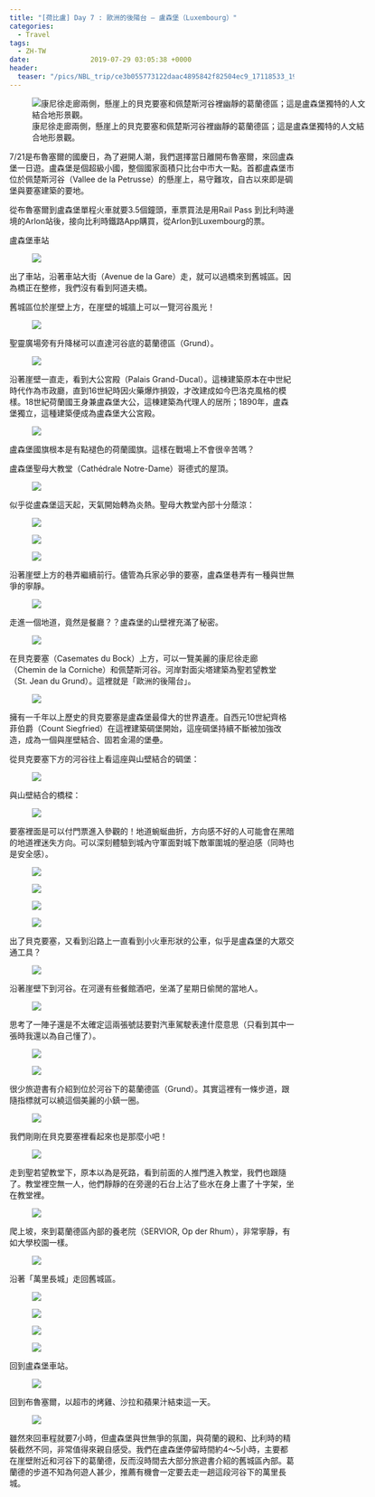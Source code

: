 ```yaml
---
title: "[荷比盧] Day 7 : 歐洲的後陽台 — 盧森堡（Luxembourg）"
categories:
  - Travel
tags:
  - ZH-TW
date:               2019-07-29 03:05:38 +0000
header:
  teaser: "/pics/NBL_trip/ce3b055773122daac4895842f82504ec9_17118533_190727_0059.jpg"
---
```

<figure style="width: 600px" class="align-center">
<img src="/pics/NBL_trip/ce3b055773122daac4895842f82504ec9_17118533_190727_0059.jpg" alt="康尼徐走廊兩側，懸崖上的貝克要塞和佩楚斯河谷裡幽靜的葛蘭德區；這是盧森堡獨特的人文結合地形景觀。">
<figcaption>康尼徐走廊兩側，懸崖上的貝克要塞和佩楚斯河谷裡幽靜的葛蘭德區；這是盧森堡獨特的人文結合地形景觀。</figcaption>
</figure>

7/21是布魯塞爾的國慶日，為了避開人潮，我們選擇當日離開布魯塞爾，來回盧森堡一日遊。盧森堡是個超級小國，整個國家面積只比台中市大一點。首都盧森堡市位於佩楚斯河谷（Vallee de la Petrusse）的懸崖上，易守難攻，自古以來即是碉堡與要塞建築的要地。


從布魯塞爾到盧森堡單程火車就要3.5個鐘頭，車票買法是用Rail Pass 到比利時邊境的Arlon站後，接向比利時鐵路App購買，從Arlon到Luxembourg的票。

盧森堡車站
<figure style="width: 400px" class="align-center">
<img src="/pics/NBL_trip/IMG_6627.jpg">
</figure>

出了車站，沿著車站大街（Avenue de la Gare）走，就可以過橋來到舊城區。因為橋正在整修，我們沒有看到阿道夫橋。

舊城區位於崖壁上方，在崖壁的城牆上可以一覽河谷風光！
<figure style="width: 600px" class="align-center">
<img src="/pics/NBL_trip/Photo-2019-07-21-6-24-21-PM.jpg">
</figure>


聖靈廣場旁有升降梯可以直達河谷底的葛蘭德區（Grund）。
<figure style="width: 600px" class="align-center">
<img src="/pics/NBL_trip/IMG_6635.jpg">
</figure>


沿著崖壁一直走，看到大公宮殿（Palais Grand-Ducal）。這棟建築原本在中世紀時代作為市政廳，直到16世紀時因火藥爆炸損毀，才改建成如今巴洛克風格的模樣。18世紀荷蘭國王身兼盧森堡大公，這棟建築為代理人的居所；1890年，盧森堡獨立，這種建築便成為盧森堡大公宮殿。
<figure style="width: 600px" class="align-center">
<img src="/pics/NBL_trip/IMG_6640.jpg">
</figure>


盧森堡國旗根本是有點褪色的荷蘭國旗。這樣在戰場上不會很辛苦嗎？



盧森堡聖母大教堂（Cathédrale Notre-Dame）哥德式的屋頂。
<figure style="width: 400px" class="align-center">
<img src="/pics/NBL_trip/Photo-2019-07-21-6-36-27-PM.jpg">
</figure>


似乎從盧森堡這天起，天氣開始轉為炎熱。聖母大教堂內部十分蔭涼：
<figure style="width: 600px" class="align-center">
<img src="/pics/NBL_trip/ce3b055773122daac4895842f82504ec9_17118533_190727_0041.jpg">
</figure>
<figure style="width: 600px" class="align-center">
<img src="/pics/NBL_trip/ce3b055773122daac4895842f82504ec9_17118533_190727_0039.jpg">
</figure>
<figure style="width: 600px" class="align-center">
<img src="/pics/NBL_trip/IMG_6641.jpg">
</figure>




沿著崖壁上方的巷弄繼續前行。儘管為兵家必爭的要塞，盧森堡巷弄有一種與世無爭的寧靜。
<figure style="width: 400px" class="align-center">
<img src="/pics/NBL_trip/IMG_6636.jpg">
</figure>


走進一個地道，竟然是餐廳？？盧森堡的山壁裡充滿了秘密。
<figure style="width: 400px" class="align-center">
<img src="/pics/NBL_trip/ce3b055773122daac4895842f82504ec9_17118533_190727_0036.jpg">
</figure>



在貝克要塞（Casemates du Bock）上方，可以一覽美麗的康尼徐走廊（Chemin de la Corniche）和佩楚斯河谷。河岸對面尖塔建築為聖若望教堂（St. Jean du Grund）。這裡就是「歐洲的後陽台」。
<figure style="width: 400px" class="align-center">
<img src="/pics/NBL_trip/Photo-2019-07-21-7-12-14-PM.jpg">
</figure>


擁有一千年以上歷史的貝克要塞是盧森堡最偉大的世界遺產。自西元10世紀齊格菲伯爵（Count Siegfried）在這裡建築碉堡開始，這座碉堡持續不斷被加強改造，成為一個與崖壁結合、固若金湯的堡壘。

從貝克要塞下方的河谷往上看這座與山壁結合的碉堡：
<figure style="width: 600px" class="align-center">
<img src="/pics/NBL_trip/IMG_6687.jpg">
</figure>

與山壁結合的橋樑：
<figure style="width: 600px" class="align-center">
<img src="/pics/NBL_trip/ce3b055773122daac4895842f82504ec9_17118533_190727_0045.jpg">
</figure>



要塞裡面是可以付門票進入參觀的！地道蜿蜒曲折，方向感不好的人可能會在黑暗的地道裡迷失方向。可以深刻體驗到城內守軍面對城下敵軍圍城的壓迫感（同時也是安全感）。
<figure style="width: 600px" class="align-center">
<img src="/pics/NBL_trip/IMG_6654.jpg">
</figure>
<figure style="width: 400px" class="align-center">
<img src="/pics/NBL_trip/IMG_6648.jpg">
</figure>
<figure style="width: 400px" class="align-center">
<img src="/pics/NBL_trip/IMG_6650.jpg">
</figure>
<figure style="width: 400px" class="align-center">
<img src="/pics/NBL_trip/IMG_6657.jpg">
</figure>



出了貝克要塞，又看到沿路上一直看到小火車形狀的公車，似乎是盧森堡的大眾交通工具？
<figure style="width: 600px" class="align-center">
<img src="/pics/NBL_trip/IMG_6649.jpg">
</figure>


沿著崖壁下到河谷。在河邊有些餐館酒吧，坐滿了星期日偷閒的當地人。
<figure style="width: 600px" class="align-center">
<img src="/pics/NBL_trip/ce3b055773122daac4895842f82504ec9_17118533_190727_0061.jpg">
</figure>


思考了一陣子還是不太確定這兩張號誌要對汽車駕駛表達什麼意思（只看到其中一張時我還以為自己懂了）。
<figure style="width: 300px" class="align-center">
<img src="/pics/NBL_trip/IMG_6668.jpg">
</figure>
<figure style="width: 300px" class="align-center">
<img src="/pics/NBL_trip/IMG_6674.jpg">
</figure>


很少旅遊書有介紹到位於河谷下的葛蘭德區（Grund）。其實這裡有一條步道，跟隨指標就可以繞這個美麗的小鎮一圈。
<figure style="width: 600px" class="align-center">
<img src="/pics/NBL_trip/IMG_6680.jpg">
</figure>


我們剛剛在貝克要塞裡看起來也是那麼小吧！
<figure style="width: 400px" class="align-center">
<img src="/pics/NBL_trip/IMG_6683.jpg">
</figure>

走到聖若望教堂下，原本以為是死路，看到前面的人推門進入教堂，我們也跟隨了。教堂裡空無一人，他們靜靜的在旁邊的石台上沾了些水在身上畫了十字架，坐在教堂裡。
<figure style="width: 600px" class="align-center">
<img src="/pics/NBL_trip/IMG_6678.jpg">
</figure>


爬上坡，來到葛蘭德區內部的養老院（SERVIOR, Op der Rhum），非常寧靜，有如大學校園一樣。
<figure style="width: 400px" class="align-center">
<img src="/pics/NBL_trip/IMG_6689.jpg">
</figure>


沿著「萬里長城」走回舊城區。
<figure style="width: 600px" class="align-center">
<img src="/pics/NBL_trip/IMG_6690.jpg">
</figure>
<figure style="width: 600px" class="align-center">
<img src="/pics/NBL_trip/ce3b055773122daac4895842f82504ec9_17118533_190727_0082.jpg">
</figure>
<figure style="width: 400px" class="align-center">
<img src="/pics/NBL_trip/IMG_6693.jpg">
</figure>
<figure style="width: 400px" class="align-center">
<img src="/pics/NBL_trip/IMG_6694.jpg">
</figure>



回到盧森堡車站。
<figure style="width: 400px" class="align-center">
<img src="/pics/NBL_trip/IMG_6698.jpg">
</figure>

回到布魯塞爾，以超市的烤雞、沙拉和蘋果汁結束這一天。
<figure style="width: 400px" class="align-center">
<img src="/pics/NBL_trip/Photo-2019-07-21-1-58-16-AM.jpg">
</figure>


雖然來回車程就要7小時，但盧森堡與世無爭的氛圍，與荷蘭的親和、比利時的精裝截然不同，非常值得來親自感受。我們在盧森堡停留時間約4～5小時，主要都在崖壁附近和河谷下的葛蘭德，反而沒時間去大部分旅遊書介紹的舊城區內部。葛蘭德的步道不知為何遊人甚少，推薦有機會一定要去走一趟這段河谷下的萬里長城。
